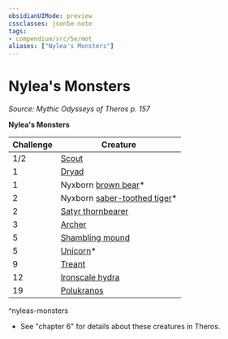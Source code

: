 ```yaml
---
obsidianUIMode: preview
cssclasses: json5e-note
tags:
- compendium/src/5e/mot
aliases: ["Nylea's Monsters"]
---
```

# Nylea's Monsters
*Source: Mythic Odysseys of Theros p. 157* 

**Nylea's Monsters**

| Challenge | Creature |
|-----------|----------|
| 1/2 | [Scout](2-Mechanics/CLI/bestiary/humanoid/scout.md) |
| 1 | [Dryad](2-Mechanics/CLI/bestiary/fey/dryad.md) |
| 1 | Nyxborn [brown bear](2-Mechanics/CLI/bestiary/beast/brown-bear.md)* |
| 2 | Nyxborn [saber-toothed tiger](2-Mechanics/CLI/bestiary/beast/saber-toothed-tiger.md)* |
| 2 | [Satyr thornbearer](2-Mechanics/CLI/bestiary/fey/satyr-thornbearer-mot.md) |
| 3 | [Archer](2-Mechanics/CLI/bestiary/humanoid/archer-mpmm.md) |
| 5 | [Shambling mound](2-Mechanics/CLI/bestiary/plant/shambling-mound.md) |
| 5 | [Unicorn](2-Mechanics/CLI/bestiary/celestial/unicorn.md)* |
| 9 | [Treant](2-Mechanics/CLI/bestiary/plant/treant.md) |
| 12 | [Ironscale hydra](2-Mechanics/CLI/bestiary/monstrosity/ironscale-hydra-mot.md) |
| 19 | [Polukranos](2-Mechanics/CLI/bestiary/npc/polukranos-mot.md) |
^nyleas-monsters

* See "chapter 6" for details about these creatures in Theros.